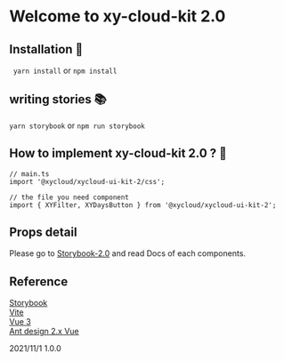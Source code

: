 # Welcome to xy-cloud-kit 2.0
## Installation 📗
` yarn install`   or   `npm install`

## writing stories 📚
`yarn storybook` or `npm run storybook`

## How to implement xy-cloud-kit 2.0 ? 🙋

```
// main.ts
import '@xycloud/xycloud-ui-kit-2/css';
```
```
// the file you need component
import { XYFilter, XYDaysButton } from '@xycloud/xycloud-ui-kit-2';

```
## Props detail

Please go to [Storybook-2.0](http://172.17.9.54:82/?path=/story/doc-readme--page) and read Docs of each components.
## Reference

[Storybook](https://storybook.js.org/docs/vue/get-started/introduction)   
[Vite](https://vitejs.dev/)   
[Vue 3](https://v3.vuejs.org/guide/introduction.html)   
[Ant design 2.x Vue](https://2x.antdv.com/components/overview/)   

2021/11/1 1.0.0
